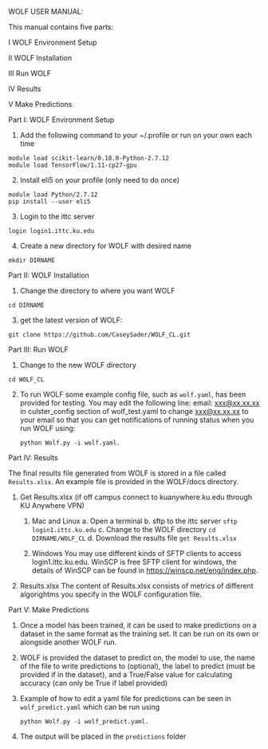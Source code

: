 WOLF USER MANUAL:

This manual contains five parts:

I   WOLF Environment Setup

II  WOLF Installation 

III Run WOLF

IV  Results

V   Make Predictions



Part I: WOLF Environment Setup

1. Add the following command to your ~/.profile or run on your own each time
```
module load scikit-learn/0.18.0-Python-2.7.12
module load TensorFlow/1.11-cp27-gpu
```
2. Install eli5 on your profile (only need to do once)
```
module load Python/2.7.12
pip install --user eli5
```
3. Login to the ittc server
```
login login1.ittc.ku.edu
```
4. Create a new directory for WOLF with desired name
```
mkdir DIRNAME
```
 

Part II: WOLF Installation 

1. Change the directory to where you want WOLF
```
cd DIRNAME
```
3. get the latest version of WOLF:
```
git clone https://github.com/CaseySader/WOLF_CL.git
```
 

Part III: Run WOLF

1. Change to the new WOLF directory
```
cd WOLF_CL
```
2. To run WOLF some example config file, such as `wolf.yaml`, has been provided for testing. You may edit the following line:
   email: xxx@xx.xx.xx 
   in culster_config section of wolf_test.yaml to change xxx@xx.xx.xx to your email so that you can get notifications of running status when you run WOLF using:
   ```
   python Wolf.py -i wolf.yaml.
   ```
 

Part IV: Results

The final results file generated from WOLF is stored in a file called `Results.xlsx`. An example file is provided in the WOLF/docs directory.
1. Get Results.xlsx
    (if off campus connect to kuanywhere.ku.edu through KU Anywhere VPN)
   
    1) Mac and Linux
      a. Open a terminal
      b. sftp to the ittc server ```sftp login1.ittc.ku.edu```
      c. Change to the WOLF directory ```cd DIRNAME/WOLF_CL```
      d. Download the results file ```get Results.xlsx```

    2) Windows
      You may use different kinds of SFTP clients to access login1.ittc.ku.edu. WinSCP is free SFTP client for windows, the details of WinSCP can be found in https://winscp.net/eng/index.php.      
2. Results.xlsx
   The content of Results.xlsx consists of metrics of different algorightms you specify in the WOLF configuration file.


Part V: Make Predictions
1. Once a model has been trained, it can be used to make predictions on a dataset in the same format as the training set. It can be run on its own or alongside another WOLF run.

2. WOLF is provided the dataset to predict on, the model to use, the name of the file to write predictions to (optional), the label to predict (must be provided if in the dataset), and a True/False value for calculating accuracy (can only be True if label provided)

3. Example of how to edit a yaml file for predictions can be seen in `wolf_predict.yaml` which can be run using
   ```
   python Wolf.py -i wolf_predict.yaml.
   ```
4. The output will be placed in the `predictions` folder